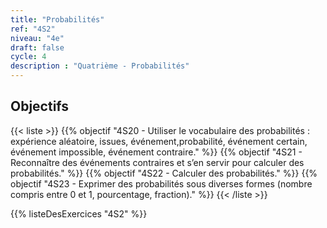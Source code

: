```yaml
---
title: "Probabilités"
ref: "4S2"
niveau: "4e"
draft: false
cycle: 4
description : "Quatrième - Probabilités"
---
```



<h2 class="ui horizontal divider header">Objectifs</h2>

{{< liste >}}
	{{% objectif "4S20 - Utiliser le vocabulaire des probabilités : expérience aléatoire, issues, événement,probabilité, événement certain, événement impossible, événement contraire." %}}
	{{% objectif "4S21 - Reconnaître des événements contraires et s’en servir pour calculer des probabilités." %}}
	{{% objectif "4S22 - Calculer des probabilités." %}}
	{{% objectif "4S23 - Exprimer des probabilités sous diverses formes (nombre compris entre 0 et 1, pourcentage, fraction)." %}}
{{< /liste >}}

{{% listeDesExercices "4S2" %}}
